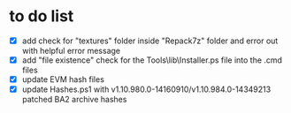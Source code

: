 # to do list

- [X] add check for "textures" folder inside "Repack7z" folder and error out with helpful error message
- [X] add "file existence" check for the Tools\lib\Installer.ps file into the .cmd files
- [X] update EVM hash files
- [X] update Hashes.ps1 with v1.10.980.0-14160910/v1.10.984.0-14349213 patched BA2 archive hashes
